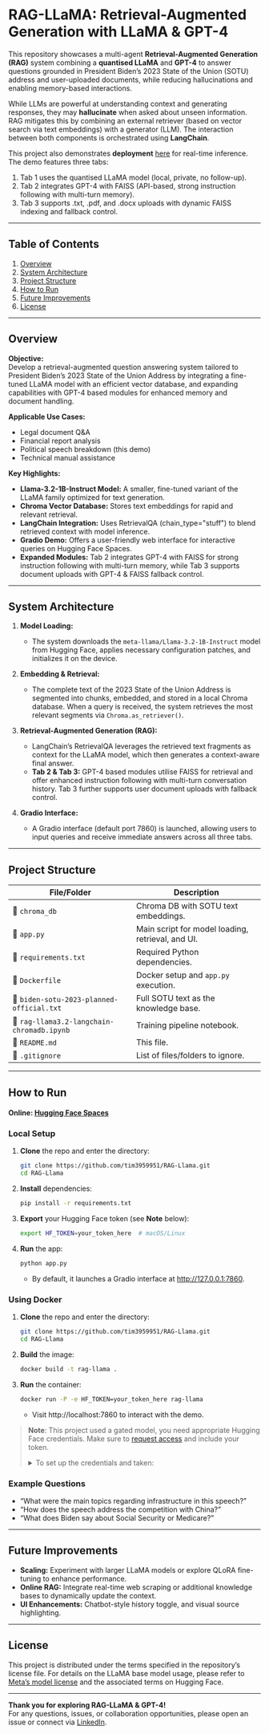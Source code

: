 # RAG-LLaMA: Retrieval-Augmented Generation with LLaMA & GPT-4

This repository showcases a multi-agent **Retrieval-Augmented Generation (RAG)** system combining a **quantised LLaMA** and **GPT-4** to answer questions grounded in President Biden’s 2023 State of the Union (SOTU) address and user-uploaded documents, while reducing hallucinations and enabling memory-based interactions.

While LLMs are powerful at understanding context and generating responses, they may **hallucinate** when asked about unseen information. RAG mitigates this by combining an external retriever (based on vector search via text embeddings) with a generator (LLM). The interaction between both components is orchestrated using **LangChain**.

This project also demonstrates **deployment** [here](https://huggingface.co/spaces/ChienChung/llama-rag-gpt4-demo) for real-time inference. The demo features three tabs: 

1. Tab 1 uses the quantised LLaMA model (local, private, no follow-up).  
2. Tab 2 integrates GPT-4 with FAISS (API-based, strong instruction following with multi-turn memory).  
3. Tab 3 supports .txt, .pdf, and .docx uploads with dynamic FAISS indexing and fallback control.

---

## Table of Contents
1. [Overview](#overview)
2. [System Architecture](#system-architecture)
3. [Project Structure](#project-structure)
4. [How to Run](#how-to-run)
5. [Future Improvements](#future-improvements)
6. [License](#license)

---

## Overview

**Objective:**  
Develop a retrieval-augmented question answering system tailored to President Biden’s 2023 State of the Union Address by integrating a fine-tuned LLaMA model with an efficient vector database, and expanding capabilities with GPT-4 based modules for enhanced memory and document handling.

**Applicable Use Cases:**
- Legal document Q&A
- Financial report analysis
- Political speech breakdown (this demo)
- Technical manual assistance

**Key Highlights:**
- **Llama-3.2-1B-Instruct Model:** A smaller, fine-tuned variant of the LLaMA family optimized for text generation.
- **Chroma Vector Database:** Stores text embeddings for rapid and relevant retrieval.
- **LangChain Integration:** Uses RetrievalQA (chain_type="stuff") to blend retrieved context with model inference.
- **Gradio Demo:** Offers a user-friendly web interface for interactive queries on Hugging Face Spaces.
- **Expanded Modules:** Tab 2 integrates GPT-4 with FAISS for strong instruction following with multi-turn memory, while Tab 3 supports document uploads with GPT-4 & FAISS fallback control.

---

## System Architecture

1. **Model Loading:**
   - The system downloads the `meta-llama/Llama-3.2-1B-Instruct` model from Hugging Face, applies necessary configuration patches, and initializes it on the device.

2. **Embedding & Retrieval:**
   - The complete text of the 2023 State of the Union Address is segmented into chunks, embedded, and stored in a local Chroma database. When a query is received, the system retrieves the most relevant segments via `Chroma.as_retriever()`.

3. **Retrieval-Augmented Generation (RAG):**
   - LangChain’s RetrievalQA leverages the retrieved text fragments as context for the LLaMA model, which then generates a context-aware final answer.
   - **Tab 2 & Tab 3:** GPT-4 based modules utilise FAISS for retrieval and offer enhanced instruction following with multi-turn conversation history. Tab 3 further supports user document uploads with fallback control.

4. **Gradio Interface:**
   - A Gradio interface (default port 7860) is launched, allowing users to input queries and receive immediate answers across all three tabs.

---

## Project Structure

| File/Folder                                | Description                                      |
|--------------------------------------------|--------------------------------------------------|
| 📂 `chroma_db`                             | Chroma DB with SOTU text embeddings.             |
| 📄 `app.py`                                | Main script for model loading, retrieval, and UI.|
| 📄 `requirements.txt`                      | Required Python dependencies.                   |
| 📄 `Dockerfile`                            | Docker setup and `app.py` execution.             |
| 📄 `biden-sotu-2023-planned-official.txt`    | Full SOTU text as the knowledge base.            |
| 📄 `rag-llama3.2-langchain-chromadb.ipynb`   | Training pipeline notebook.                      |
| 📄 `README.md`                             | This file.                                       |
| 📄 `.gitignore`                            | List of files/folders to ignore.                 |



---

## How to Run
#### Online: [Hugging Face Spaces](https://huggingface.co/spaces/ChienChung/RAG-Llama3)
### Local Setup
1. **Clone** the repo and enter the directory:
   ```bash
   git clone https://github.com/tim3959951/RAG-Llama.git
   cd RAG-Llama
   ```
2. **Install** dependencies:
   ```bash
   pip install -r requirements.txt
   ```
3. **Export** your Hugging Face token (see **Note** below):
   ```bash
   export HF_TOKEN=your_token_here  # macOS/Linux
   ```
4. **Run** the app:
   ```bash
   python app.py
   ```
   - By default, it launches a Gradio interface at http://127.0.0.1:7860.
     
### Using Docker
1. **Clone** the repo and enter the directory:
   ```bash
   git clone https://github.com/tim3959951/RAG-Llama.git
   cd RAG-Llama
   ```
2. **Build** the image:
   ```bash
   docker build -t rag-llama .
   ```
3. **Run** the container:
   ```bash
   docker run -P -e HF_TOKEN=your_token_here rag-llama
   ```
   - Visit http://localhost:7860 to interact with the demo.

> **Note**: This project used a gated model, you need appropriate Hugging Face credentials. Make sure to [request access](https://huggingface.co/meta-llama/) and include your token.
>
> <details>
> <summary>To set up the credentials and taken:</summary>
> 
> 1. **Request access to the model** here: https://huggingface.co/meta-llama/Llama-3.2-1B-Instruct
> 2. **Log in and generate your access token**: https://huggingface.co/settings/tokens Create a token with `read` permissions.
> 3. **Export your token to the environment** before running the app:   
>
>   On Max/Linux:
>   ```bash
>   export HF_TOKEN=your_token_here
>   ```
>   On Windows:
>   ```bash
>   set HF_TOKEN=your_token_here
>   ```
>   </details>
  
### Example Questions
- “What were the main topics regarding infrastructure in this speech?”
- “How does the speech address the competition with China?”
- “What does Biden say about Social Security or Medicare?”
  
---

## Future Improvements

- **Scaling:** Experiment with larger LLaMA models or explore QLoRA fine-tuning to enhance performance.
- **Online RAG:** Integrate real-time web scraping or additional knowledge bases to dynamically update the context.
- **UI Enhancements:** Chatbot-style history toggle, and visual source highlighting.

---

## License

This project is distributed under the terms specified in the repository’s license file. For details on the LLaMA base model usage, please refer to [Meta’s model license](https://ai.meta.com/resources/models-and-libraries/llama-downloads/) and the associated terms on Hugging Face.

---

**Thank you for exploring RAG-LLaMA & GPT-4!**  
For any questions, issues, or collaboration opportunities, please open an issue or connect via [LinkedIn](https://www.linkedin.com/in/tim-cch).
